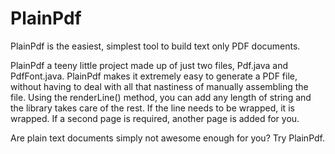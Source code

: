 PlainPdf
========
PlainPdf is the easiest, simplest tool to build text only PDF documents.  

PlainPdf a teeny little project made up of just two files, Pdf.java and PdfFont.java.  PlainPdf makes it extremely easy to generate a PDF file, without having to deal with all that nastiness of manually assembling the file.  Using the renderLine() method, you can add any length of string and the library takes care of the rest.  If the line needs to be wrapped, it is wrapped.  If a second page is required, another page is added for you.

Are plain text documents simply not awesome enough for you?  Try PlainPdf.
